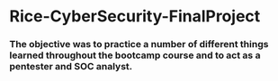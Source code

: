 # Rice-CyberSecurity-FinalProject

### The objective was to practice a number of different things learned throughout the bootcamp course and to act as a pentester and SOC analyst.
